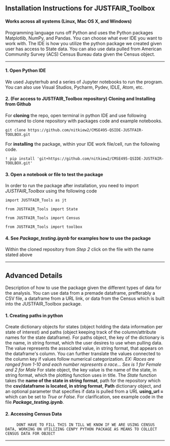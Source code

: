 ## Installation Instructions for JUSTFAIR_Toolbox


#### Works across all systems (Linux, Mac OS X, and Windows)

Programming language runs off Python and uses the Python packages Matplotlib, NumPy, and Pandas. You can choose what ever IDE you want to work with. The IDE is how you utilize the python package we created given user has access to State data. You can also use data pulled from American Community Survey (ACS) Census Bureau data given the Census object. 

--------------------------------------------------------------------------

#### 1. Open Python IDE 
    
We used Jupyterhub and a series of Jupyter notebooks to run the program. You can also use Visual Studios, Pycharm, Pydev, IDLE, Atom, etc.

#### 2. (For access to JUSTFAIR_Toolbox repository) Cloning and Installing from Github

For **cloning** the repo, open terminal in python IDE and use following command to clone repository with packages code and example notebooks. 
    
`git clone https://github.com/nitkiew2/CMSE495-QSIDE-JUSTFAIR-TOOLBOX.git`
              
For **installing** the package, within your IDE work file/cell, run the following code.
     
`! pip install 'git+https://github.com/nitkiew2/CMSE495-QSIDE-JUSTFAIR-TOOLBOX.git'`
    

#### 3. Open a notebook or file to test the package

In order to run the package after installation, you need to import *JUSTFAIR_Toolbox* using the following code 
    
`import JUSTFAIR_Tools as jt`

`from JUSTFAIR_Tools import State`

`from JUSTFAIR_Tools import Census`

`from JUSTFAIR_Tools import toolbox`


#### 4. See *Package_testing.ipynb* for examples how to use the package

Within the cloned repository from *Step 2* click on the file with the name stated above

----------------------------------------------------------------------------------------
    
    
## Advanced Details 

Description of how to use the package given the different types of data for the analysis. You can use data from a premade dataframe, prefferably a CSV file, a dataframe from a URL link, or data from the Census which is built into the JUSTFAIR_Toolbox package.

#### 1. Creating paths in python

Create dictionary objects for states (object holding the data information per state of interest) and paths (object keeping track of the column/attribute names for the state dataframe). For paths object, the key of the dictionary is the name, in string format, which the user desires to use when pulling data. The value represents the associated value, in string format, that appears on the dataframe's column. You can further translate the values connected to the column key if values follow numerical categorization. *EX: Races are ranged from 1-10 and each number represents a race... Sex is 1 for Female and 2 for Male* For state object, the key value is the name of the state, in string format, which the plotting function uses in title. The *State* function takes the **name of the state in string format**, path for the repository which the **csv/dataframe is located, in string format**, **Path** dictionary object, and an optional parameter that specifies if data is pulled from a URL **using_url =** which can be set to *True or False*. For clarification, see example code in the file ***Package_testing.ipynb***.

#### 2. Accessing Census Data

         DONT HAVE TO FILL THIS IN TILL WE KNOW IF WE ARE USING CENSUS DATA, WORKING ON UTILIZING CENPY PYTHON PACKAGE AS MEANS TO COLLECT CENSUS DATA FOR OBJECT




-------------------------------------------------------------------------------------------------------------

